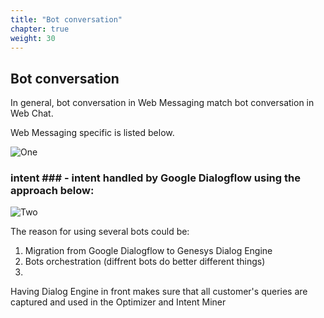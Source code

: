 ```yaml
---
title: "Bot conversation"
chapter: true
weight: 30
---
```


## Bot conversation

In general, bot conversation in Web Messaging match bot conversation in Web Chat. 

Web Messaging specific is listed below. 

![One](/images/Botr.PNG)

### intent ###  - intent handled by Google Dialogflow using the approach below:

![Two](/images/gsol-dgt-de-2-gdf.png)

The reason for using several bots could be:

1. Migration from Google Dialogflow to Genesys Dialog Engine 
2. Bots orchestration (diffrent bots do better different things)
3. 
Having Dialog Engine in front makes sure that all customer's queries are captured and used in the Optimizer and Intent Miner
